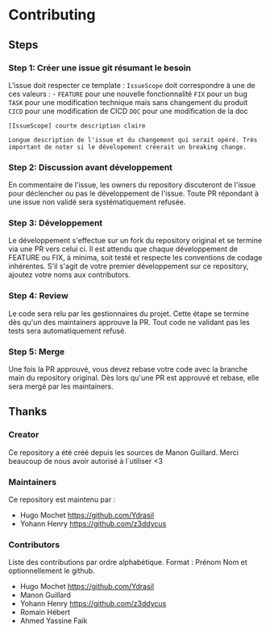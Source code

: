 # Contributing

## Steps 
### Step 1: Créer une issue git résumant le besoin
L'issue doit respecter ce template : 
`IssueScope` doit correspondre à une de ces valeurs : - 
`FEATURE` pour une nouvelle fonctionnalité
`FIX` pour un bug
`TASK` pour une modification technique mais sans changement du produit
`CICD` pour une modification de CICD
`DOC` pour une modification de la doc

``` 
[IssueScope] courte description claire

Longue description de l'issue et du changement qui serait opéré. Très important de noter si le dévelopement créerait un breaking change. 
```

### Step 2: Discussion avant développement
En commentaire de l'issue, les owners du repository discuteront de l'issue pour déclencher ou pas le développement de l'issue. 
Toute PR répondant à une issue non validé sera systématiquement refusée.

### Step 3: Développement
Le développement s'effectue sur un fork du repository original et se termine via une PR vers celui ci.
Il est attendu que chaque développement de FEATURE ou FIX, à minima, soit testé et respecte les conventions de codage inhérentes.
S'il s'agit de votre premier développement sur ce repository, ajoutez votre noms aux contributors.

### Step 4: Review 
Le code sera relu par les gestionnaires du projet. Cette étape se termine dès qu'un des maintainers approuve la PR.
Tout code ne validant pas les tests sera automatiquement refusé.

### Step 5: Merge
Une fois la PR approuvé, vous devez rebase votre code avec la branche main du repository original. 
Dès lors qu'une PR est approuvé et rebase, elle sera mergé par les maintainers.


## Thanks
### Creator
Ce repository a été créé depuis les sources de Manon Guillard. 
Merci beaucoup de nous avoir autorisé à l´utiliser <3

### Maintainers
Ce repository est maintenu par :
- Hugo Mochet https://github.com/Ydrasil
- Yohann Henry https://github.com/z3ddycus

### Contributors
Liste des contributions par ordre alphabétique.
Format : Prénom Nom et optionnellement le github.

- Hugo Mochet https://github.com/Ydrasil
- Manon Guillard
- Yohann Henry https://github.com/z3ddycus
- Romain Hébert
- Ahmed Yassine Faik